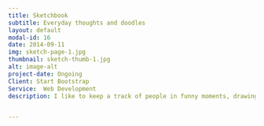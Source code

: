 ```yaml
---
title: Sketchbook
subtitle: Everyday thoughts and doodles
layout: default
modal-id: 16
date: 2014-09-11
img: sketch-page-1.jpg
thumbnail: sketch-thumb-1.jpg
alt: image-alt
project-date: Ongoing
Client: Start Bootstrap
Service:  Web Development
description: I like to keep a track of people in funny moments, drawings, doodles, patterns, plants and lingering ideas


---
```

